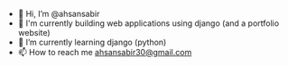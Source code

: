 - 👋 Hi, I’m @ahsansabir
- 👀 I'm currently building web applications using django (and a portfolio website)
- 🌱 I’m currently learning django (python)
- 📫 How to reach me ahsansabir30@gmail.com

<!---
ahsansabir30/ahsansabir30 is a ✨ special ✨ repository because its `README.md` (this file) appears on your GitHub profile.
You can click the Preview link to take a look at your changes.
--->
